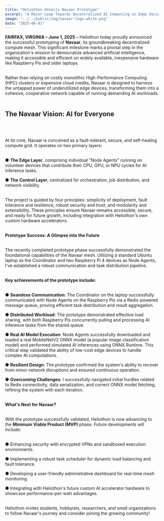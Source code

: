 ```yaml
---
title: "Heliothon Unveils Navaar Prototype"
excerpt: "A Major Leap Towards Decentralized AI Computing on Edge Devices"
image: "../../public/img/navaar-logo-white.png"
date: "2025-06-01"
---
```


**FAIRFAX, VIRGINIA – June 1, 2025** – Heliothon today proudly announced the successful prototyping of **Navaar**, its groundbreaking decentralized compute mesh. This significant milestone marks a pivotal step in the organization's mission to democratize advanced artificial intelligence, making it accessible and efficient on widely available, inexpensive hardware like Raspberry Pis and older laptops.
<br></br>

Rather than relying on costly monolithic High-Performance Computing (HPC) clusters or expensive cloud credits, Navaar is designed to harness the untapped power of underutilized edge devices, transforming them into a cohesive, cooperative network capable of running demanding AI workloads.
<br></br>

## **The Navaar Vision: AI for Everyone**
<br></br>

At its core, Navaar is conceived as a fault-tolerant, secure, and self-healing compute grid. It operates on two primary layers:
<br></br>

● **The Edge Layer**, comprising individual "Node Agents" running on volunteer devices that contribute their CPU, GPU, or NPU cycles for AI inference tasks.

● **The Control Layer**, centralized for orchestration, job distribution, and network visibility.
<br></br>

The project is guided by four principles: simplicity of deployment, fault tolerance and resilience, robust security and trust, and modularity and extensibility. These principles ensure Navaar remains accessible, secure, and ready for future growth, including integration with Heliothon's own custom hardware accelerators.
<br></br>

**Prototype Success: A Glimpse into the Future**
<br></br>

The recently completed prototype phase successfully demonstrated the foundational capabilities of the Navaar mesh. Utilizing a standard Ubuntu laptop as the Coordinator and two Raspberry Pi 4 devices as Node Agents, I've established a robust communication and task distribution pipeline.
<br></br>

**Key achievements of the prototype include:**
<br></br>

● **Seamless Communication**: The Coordinator on the laptop successfully communicated with Node Agents on the Raspberry Pis via a Redis-powered message queue, proving efficient task distribution and result aggregation.

● **Distributed Workload**: The prototype demonstrated effective load sharing, with both Raspberry Pis concurrently pulling and processing AI inference tasks from the shared queue.

● **Real AI Model Execution**: Node Agents successfully downloaded and loaded a real MobileNetV2 ONNX model (a popular image classification model) and performed simulated AI inferences using ONNX Runtime. This critical step validated the ability of low-cost edge devices to handle complex AI computations.

● **Resilient Design**: The prototype confirmed the system's ability to recover from minor network disruptions and ensured continuous operation.

● **Overcoming Challenges**: I successfully navigated initial hurdles related to Redis connectivity, data serialization, and correct ONNX model fetching, refining the system with each iteration.
<br></br>

**What's Next for Navaar?**
<br></br>

With the prototype successfully validated, Heliothon is now advancing to the **Minimum Viable Product (MVP)** phase. Future developments will include:
<br></br>

● Enhancing security with encrypted VPNs and sandboxed execution environments.

● Implementing a robust task scheduler for dynamic load balancing and fault tolerance.

● Developing a user-friendly administrative dashboard for real-time mesh monitoring.

● Integrating with Heliothon's future custom AI accelerator hardware to showcase performance-per-watt advantages.
<br></br>

Heliothon invites students, hobbyists, researchers, and small organizations to follow Navaar's journey and consider joining the growing community!
<br></br>